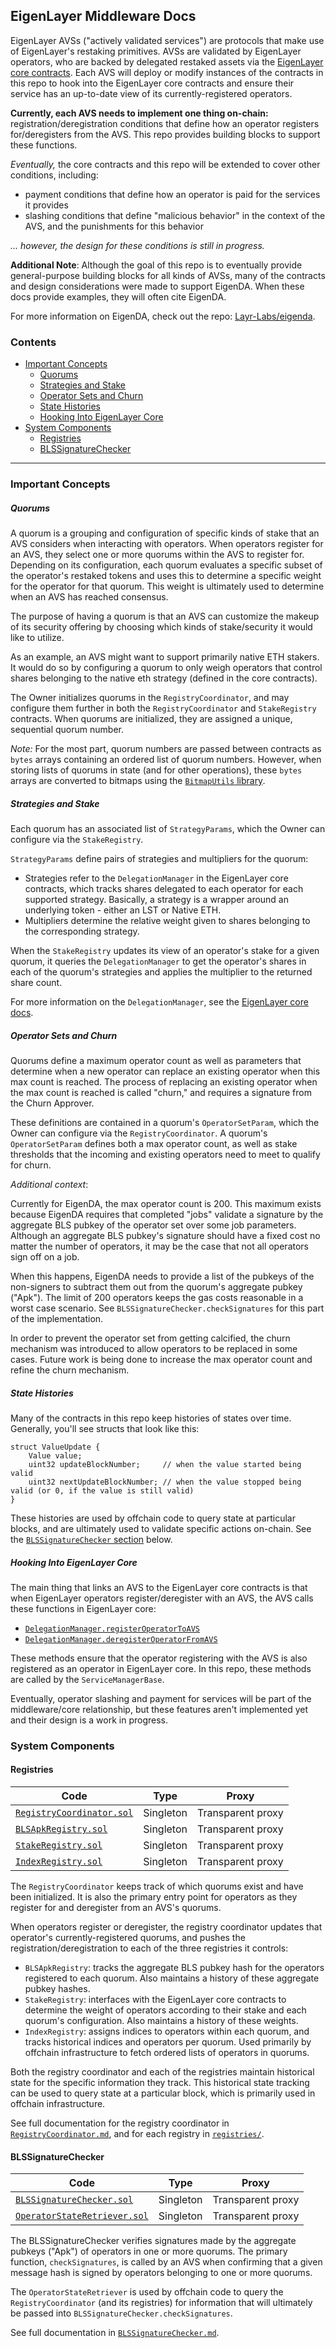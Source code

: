 <!-- 
Reference Links:
 -->
[core-contracts-repo]: https://github.com/Layr-Labs/eigenlayer-contracts
[core-docs-m2]: https://github.com/Layr-Labs/eigenlayer-contracts/tree/m2-mainnet/docs
[eigenda-repo]: https://github.com/Layr-Labs/eigenda/
[bitmaputils-lib]: ../src/libraries/BitmapUtils.sol

[core-registerToAVS]: https://github.com/Layr-Labs/eigenlayer-contracts/blob/m2-mainnet/docs/core/DelegationManager.md#registeroperatortoavs
[core-deregisterFromAVS]: https://github.com/Layr-Labs/eigenlayer-contracts/blob/m2-mainnet/docs/core/DelegationManager.md#deregisteroperatorfromavs

## EigenLayer Middleware Docs

EigenLayer AVSs ("actively validated services") are protocols that make use of EigenLayer's restaking primitives. AVSs are validated by EigenLayer operators, who are backed by delegated restaked assets via the [EigenLayer core contracts][core-contracts-repo]. Each AVS will deploy or modify instances of the contracts in this repo to hook into the EigenLayer core contracts and ensure their service has an up-to-date view of its currently-registered operators.

**Currently, each AVS needs to implement one thing on-chain:** registration/deregistration conditions that define how an operator registers for/deregisters from the AVS. This repo provides building blocks to support these functions.

*Eventually,* the core contracts and this repo will be extended to cover other conditions, including:
* payment conditions that define how an operator is paid for the services it provides
* slashing conditions that define "malicious behavior" in the context of the AVS, and the punishments for this behavior

*... however, the design for these conditions is still in progress.*

**Additional Note**: Although the goal of this repo is to eventually provide general-purpose building blocks for all kinds of AVSs, many of the contracts and design considerations were made to support EigenDA. When these docs provide examples, they will often cite EigenDA.

For more information on EigenDA, check out the repo: [Layr-Labs/eigenda][eigenda-repo].

### Contents

* [Important Concepts](#important-concepts)
    * [Quorums](#quorums)
    * [Strategies and Stake](#strategies-and-stake)
    * [Operator Sets and Churn](#operator-sets-and-churn)
    * [State Histories](#state-histories)
    * [Hooking Into EigenLayer Core](#hooking-into-eigenlayer-core)
* [System Components](#system-components)
    * [Registries](#registries)
    * [BLSSignatureChecker](#blssignaturechecker)

---

### Important Concepts

##### Quorums

A quorum is a grouping and configuration of specific kinds of stake that an AVS considers when interacting with operators. When operators register for an AVS, they select one or more quorums within the AVS to register for. Depending on its configuration, each quorum evaluates a specific subset of the operator's restaked tokens and uses this to determine a specific weight for the operator for that quorum. This weight is ultimately used to determine when an AVS has reached consensus.

The purpose of having a quorum is that an AVS can customize the makeup of its security offering by choosing which kinds of stake/security it would like to utilize.

As an example, an AVS might want to support primarily native ETH stakers. It would do so by configuring a quorum to only weigh operators that control shares belonging to the native eth strategy (defined in the core contracts).

The Owner initializes quorums in the `RegistryCoordinator`, and may configure them further in both the `RegistryCoordinator` and `StakeRegistry` contracts. When quorums are initialized, they are assigned a unique, sequential quorum number.

*Note:* For the most part, quorum numbers are passed between contracts as `bytes` arrays containing an ordered list of quorum numbers. However, when storing lists of quorums in state (and for other operations), these `bytes` arrays are converted to bitmaps using the [`BitmapUtils` library][bitmaputils-lib].

##### Strategies and Stake

Each quorum has an associated list of `StrategyParams`, which the Owner can configure via the `StakeRegistry`.

`StrategyParams` define pairs of strategies and multipliers for the quorum:
* Strategies refer to the `DelegationManager` in the EigenLayer core contracts, which tracks shares delegated to each operator for each supported strategy. Basically, a strategy is a wrapper around an underlying token - either an LST or Native ETH.
* Multipliers determine the relative weight given to shares belonging to the corresponding strategy.

When the `StakeRegistry` updates its view of an operator's stake for a given quorum, it queries the `DelegationManager` to get the operator's shares in each of the quorum's strategies and applies the multiplier to the returned share count.

For more information on the `DelegationManager`, see the [EigenLayer core docs][core-docs-m2].

##### Operator Sets and Churn

Quorums define a maximum operator count as well as parameters that determine when a new operator can replace an existing operator when this max count is reached. The process of replacing an existing operator when the max count is reached is called "churn," and requires a signature from the Churn Approver.

These definitions are contained in a quorum's `OperatorSetParam`, which the Owner can configure via the `RegistryCoordinator`. A quorum's `OperatorSetParam` defines both a max operator count, as well as stake thresholds that the incoming and existing operators need to meet to qualify for churn.

*Additional context*:

Currently for EigenDA, the max operator count is 200. This maximum exists because EigenDA requires that completed "jobs" validate a signature by the aggregate BLS pubkey of the operator set over some job parameters. Although an aggregate BLS pubkey's signature should have a fixed cost no matter the number of operators, it may be the case that not all operators sign off on a job.

When this happens, EigenDA needs to provide a list of the pubkeys of the non-signers to subtract them out from the quorum's aggregate pubkey ("Apk"). The limit of 200 operators keeps the gas costs reasonable in a worst case scenario. See `BLSSignatureChecker.checkSignatures` for this part of the implementation.

In order to prevent the operator set from getting calcified, the churn mechanism was introduced to allow operators to be replaced in some cases. Future work is being done to increase the max operator count and refine the churn mechanism.

##### State Histories

Many of the contracts in this repo keep histories of states over time. Generally, you'll see structs that look like this:

```solidity
struct ValueUpdate {
    Value value;
    uint32 updateBlockNumber;     // when the value started being valid
    uint32 nextUpdateBlockNumber; // when the value stopped being valid (or 0, if the value is still valid)
}
```

These histories are used by offchain code to query state at particular blocks, and are ultimately used to validate specific actions on-chain. See the [`BLSSignatureChecker` section](#blssignaturechecker) below.

##### Hooking Into EigenLayer Core

The main thing that links an AVS to the EigenLayer core contracts is that when EigenLayer operators register/deregister with an AVS, the AVS calls these functions in EigenLayer core:
* [`DelegationManager.registerOperatorToAVS`][core-registerToAVS]
* [`DelegationManager.deregisterOperatorFromAVS`][core-deregisterFromAVS]

These methods ensure that the operator registering with the AVS is also registered as an operator in EigenLayer core. In this repo, these methods are called by the `ServiceManagerBase`.

Eventually, operator slashing and payment for services will be part of the middleware/core relationship, but these features aren't implemented yet and their design is a work in progress.

### System Components

#### Registries

| Code | Type | Proxy |
| -------- | -------- | -------- |
| [`RegistryCoordinator.sol`](../src/RegistryCoordinator.sol) | Singleton | Transparent proxy |
| [`BLSApkRegistry.sol`](../src/BLSApkRegistry.sol) | Singleton | Transparent proxy |
| [`StakeRegistry.sol`](../src/StakeRegistry.sol) | Singleton | Transparent proxy |
| [`IndexRegistry.sol`](../src/IndexRegistry.sol) | Singleton | Transparent proxy |

The `RegistryCoordinator` keeps track of which quorums exist and have been initialized. It is also the primary entry point for operators as they register for and deregister from an AVS's quorums.

When operators register or deregister, the registry coordinator updates that operator's currently-registered quorums, and pushes the registration/deregistration to each of the three registries it controls:
* `BLSApkRegistry`: tracks the aggregate BLS pubkey hash for the operators registered to each quorum. Also maintains a history of these aggregate pubkey hashes.
* `StakeRegistry`: interfaces with the EigenLayer core contracts to determine the weight of operators according to their stake and each quorum's configuration. Also maintains a history of these weights.
* `IndexRegistry`: assigns indices to operators within each quorum, and tracks historical indices and operators per quorum. Used primarily by offchain infrastructure to fetch ordered lists of operators in quorums.

Both the registry coordinator and each of the registries maintain historical state for the specific information they track. This historical state tracking can be used to query state at a particular block, which is primarily used in offchain infrastructure.

See full documentation for the registry coordinator in [`RegistryCoordinator.md`](./RegistryCoordinator.md), and for each registry in [`registries/`](./registries/).

#### BLSSignatureChecker

| Code | Type | Proxy |
| -------- | -------- | -------- |
| [`BLSSignatureChecker.sol`](../src/BLSSignatureChecker.sol) | Singleton | Transparent proxy |
| [`OperatorStateRetriever.sol`](../src/OperatorStateRetriever.sol) | Singleton | Transparent proxy |

The BLSSignatureChecker verifies signatures made by the aggregate pubkeys ("Apk") of operators in one or more quorums. The primary function, `checkSignatures`, is called by an AVS when confirming that a given message hash is signed by operators belonging to one or more quorums.

The `OperatorStateRetriever` is used by offchain code to query the `RegistryCoordinator` (and its registries) for information that will ultimately be passed into `BLSSignatureChecker.checkSignatures`.

See full documentation in [`BLSSignatureChecker.md`](./BLSSignatureChecker.md).